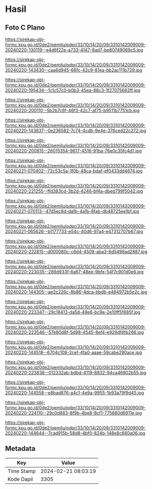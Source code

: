# Hasil

## Foto C Plano

https://sirekap-obj-formc.kpu.go.id/0de2/pemilu/pdpr/33/10/14/20/09/3310142009009-20240220-130119--e4d6f22e-a733-4147-8ad7-be60749069c5.jpg

https://sirekap-obj-formc.kpu.go.id/0de2/pemilu/pdpr/33/10/14/20/09/3310142009009-20240220-143430--caa6d945-66fc-42c9-81ea-bb2ac111b729.jpg

https://sirekap-obj-formc.kpu.go.id/0de2/pemilu/pdpr/33/10/14/20/09/3310142009009-20240220-195434--1c1c57c0-b0b3-45ea-88c3-1f27075662ff.jpg

https://sirekap-obj-formc.kpu.go.id/0de2/pemilu/pdpr/33/10/14/20/09/3310142009009-20240220-200110--5b2b7c6f-46f3-42c7-af75-b9511b7751cb.jpg

https://sirekap-obj-formc.kpu.go.id/0de2/pemilu/pdpr/33/10/14/20/09/3310142009009-20240220-143837--0e236582-7c74-4cdb-9e4e-376ced22c272.jpg

https://sirekap-obj-formc.kpu.go.id/0de2/pemilu/pdpr/33/10/14/20/09/3310142009009-20240220-200815--26015354-9617-4516-91ba-76e0c35fc4d1.jpg

https://sirekap-obj-formc.kpu.go.id/0de2/pemilu/pdpr/33/10/14/20/09/3310142009009-20240221-070402--72c53c5a-1f0b-48ca-bdaf-ef0433dd4674.jpg

https://sirekap-obj-formc.kpu.go.id/0de2/pemilu/pdpr/33/10/14/20/09/3310142009009-20240220-221255--ffd383cd-3b2d-4246-bf4a-dbed799f5042.jpg

https://sirekap-obj-formc.kpu.go.id/0de2/pemilu/pdpr/33/10/14/20/09/3310142009009-20240221-070113--47d5ec8d-dafb-4a1b-8fab-db48725ee1bf.jpg

https://sirekap-obj-formc.kpu.go.id/0de2/pemilu/pdpr/33/10/14/20/09/3310142009009-20240221-065626--b1177733-e54c-40d6-97a4-e47312707b67.jpg

https://sirekap-obj-formc.kpu.go.id/0de2/pemilu/pdpr/33/10/14/20/09/3310142009009-20240220-222815--d000080c-c6d4-4509-aba3-6d5498ad2887.jpg

https://sirekap-obj-formc.kpu.go.id/0de2/pemilu/pdpr/33/10/14/20/09/3310142009009-20240220-223035--289d933f-6a67-48ee-9bfe-54f7c901d0e6.jpg

https://sirekap-obj-formc.kpu.go.id/0de2/pemilu/pdpr/33/10/14/20/09/3310142009009-20240220-144305--ae2c226c-8b86-4dca-bbdb-e484972b5e2c.jpg

https://sirekap-obj-formc.kpu.go.id/0de2/pemilu/pdpr/33/10/14/20/09/3310142009009-20240220-223347--29c18413-da5d-49e6-bc9e-2e10ff5f685f.jpg

https://sirekap-obj-formc.kpu.go.id/0de2/pemilu/pdpr/33/10/14/20/09/3310142009009-20240220-223546--57e80d8f-5d98-4545-8ef4-e929df4fb266.jpg

https://sirekap-obj-formc.kpu.go.id/0de2/pemilu/pdpr/33/10/14/20/09/3310142009009-20240220-144518--6704c108-2cef-4fa0-aaae-59cabe290ace.jpg

https://sirekap-obj-formc.kpu.go.id/0de2/pemilu/pdpr/33/10/14/20/09/3310142009009-20240220-223838--012332ab-bdbd-4119-8832-94ca46802b55.jpg

https://sirekap-obj-formc.kpu.go.id/0de2/pemilu/pdpr/33/10/14/20/09/3310142009009-20240220-144558--e8bad876-a4c1-4e9a-9955-1b93a79f9d45.jpg

https://sirekap-obj-formc.kpu.go.id/0de2/pemilu/pdpr/33/10/14/20/09/3310142009009-20240220-224110--29c0d883-8f9b-4be8-8cf1-775880d6911e.jpg

https://sirekap-obj-formc.kpu.go.id/0de2/pemilu/pdpr/33/10/14/20/09/3310142009009-20240220-144644--7cad915b-58d8-4bf0-824b-148e8c660a06.jpg


## Metadata

| Key        | Value               |
| ---------- | ------------------- |
| Time Stamp | 2024-02-21 08:03:19 |
| Kode Dapil | 3305                |



